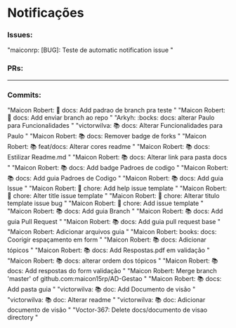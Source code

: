 # Notificações

### Issues:
"maiconrp: [BUG]: Teste de automatic notification issue
"


### PRs:


<hr>

### Commits:
"Maicon Robert: :pencil: docs: Add padrao de branch pra teste
"
"Maicon Robert: :pencil: docs: Add enviar branch ao repo
"
"Arkyh: :bocks: docs: alterar Paulo para Funcionalidades
"
"victorwilva: :books: docs: Alterar Funcionalidades para Paulo
"
"Maicon Robert: :books: docs: Remover badge de forks
"
"Maicon Robert: :books: feat/docs: Alterar cores readme
"
"Maicon Robert: :books: docs: Estilizar Readme.md
"
"Maicon Robert: :books: docs: Alterar link para pasta docs
"
"Maicon Robert: :books: docs: Add badge Padroes de codigo
"
"Maicon Robert: :books: docs: Add guia Padroes de Codigo
"
"Maicon Robert: :books: docs: Add guia Issue
"
"Maicon Robert: 🔧 chore: Add help issue template
"
"Maicon Robert: :wrench: chore: Alter title issue template
"
"Maicon Robert: :wrench: chore: Alterar titulo template issue bug
"
"Maicon Robert: :wrench: chore: Add issue template
"
"Maicon Robert: :books: docs: Add guia Branch
"
"Maicon Robert: :books: docs: Add guia Pull Request
"
"Maicon Robert: :books: docs: Add guia pull request base
"
"Maicon Robert: Adicionar arquivos guia
"
"Maicon Robert: books: docs: Coorigir espaçamento em form
"
"Maicon Robert: :books: docs: Adicionar tópicos
"
"Maicon Robert: :books: docs: Add Respostas.pdf em validação
"
"Maicon Robert: :books: docs: alterar ordem dos tópicos
"
"Maicon Robert: :books: docs: Add respostas do form validação
"
"Maicon Robert: Merge branch 'master' of github.com:maicon15rp/AD-Gestao
"
"Maicon Robert: :books: docs: Add pasta guia
"
"victorwilva: :books: doc: Add Documento de visão
"
"victorwilva: :books: doc: Alterar readme
"
"victorwilva: :books: doc: Adicionar documento de visão
"
"Voctor-367: Delete docs/documento de visao directory
"
